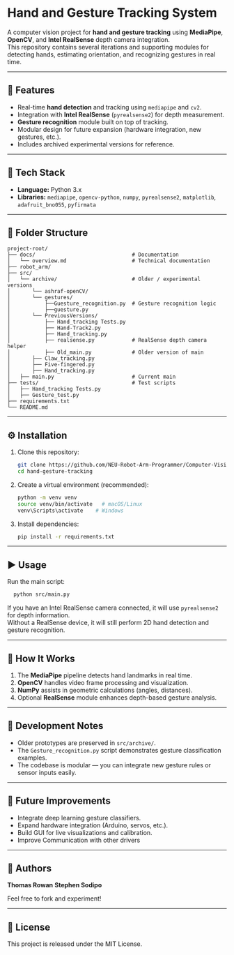 # Hand and Gesture Tracking System

A computer vision project for **hand and gesture tracking** using **MediaPipe**, **OpenCV**, and **Intel RealSense** depth camera integration.  
This repository contains several iterations and supporting modules for detecting hands, estimating orientation, and recognizing gestures in real time.

---

## 🚀 Features
- Real-time **hand detection** and tracking using `mediapipe` and `cv2`.
- Integration with **Intel RealSense** (`pyrealsense2`) for depth measurement.
- **Gesture recognition** module built on top of tracking.
- Modular design for future expansion (hardware integration, new gestures, etc.).
- Includes archived experimental versions for reference.

---

## 🧩 Tech Stack
- **Language:** Python 3.x  
- **Libraries:** `mediapipe`, `opencv-python`, `numpy`, `pyrealsense2`, `matplotlib`, `adafruit_bno055`, `pyfirmata`

---

## 📂 Folder Structure
```
project-root/
├── docs/                               # Documentation
│   └── overview.md                     # Technical documentation
├── robot_arm/
├── src/
│   └── archive/                        # Older / experimental versions
│       └── ashraf-openCV/
│       └── gestures/
│           ├──Guesture_recognition.py  # Gesture recognition logic
│           ├──guesture.py
│       └── PreviousVersions/
│           ├── Hand_tracking Tests.py
│           ├── Hand-Track2.py
│           ├── Hand_tracking.py
│           ├── realsense.py            # RealSense depth camera helper
│           ├── Old_main.py             # Older version of main
│       ├── Claw_tracking.py
│       ├── Five-fingered.py
│       ├── Hand_tracking.py
│   ├── main.py                         # Current main
├── tests/                              # Test scripts
│   ├── Hand_tracking Tests.py
│   ├── Gesture_test.py
├── requirements.txt
└── README.md
```

---

## ⚙️ Installation

1. Clone this repository:
   ```bash
   git clone https://github.com/NEU-Robot-Arm-Programmer/Computer-Vision.git
   cd hand-gesture-tracking
   ```

2. Create a virtual environment (recommended):
   ```bash
   python -m venv venv
   source venv/bin/activate   # macOS/Linux
   venv\Scripts\activate    # Windows
   ```

3. Install dependencies:
   ```bash
   pip install -r requirements.txt
   ```

---

## ▶️ Usage

Run the main script:
```bash
  python src/main.py
```

If you have an Intel RealSense camera connected, it will use `pyrealsense2` for depth information.  
Without a RealSense device, it will still perform 2D hand detection and gesture recognition.

---

## 🧠 How It Works
1. The **MediaPipe** pipeline detects hand landmarks in real time.
2. **OpenCV** handles video frame processing and visualization.
3. **NumPy** assists in geometric calculations (angles, distances).
4. Optional **RealSense** module enhances depth-based gesture analysis.

---

## 🧰 Development Notes
- Older prototypes are preserved in `src/archive/`.
- The `Gesture_recognition.py` script demonstrates gesture classification examples.
- The codebase is modular — you can integrate new gesture rules or sensor inputs easily.

---

## 🧾 Future Improvements
- Integrate deep learning gesture classifiers.
- Expand hardware integration (Arduino, servos, etc.).
- Build GUI for live visualizations and calibration.
- Improve Communication with other drivers

---

## 👤 Authors
**Thomas Rowan**
**Stephen Sodipo** 
 
Feel free to fork and experiment!

---

## 🪪 License
This project is released under the MIT License.
